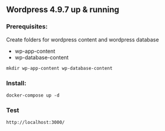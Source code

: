 
## Wordpress 4.9.7 up & running


### Prerequisites:
Create folders for wordpress content and wordpress database
 - wp-app-content
 - wp-database-content

 ```script
mkdir wp-app-content wp-database-content
```

 ### Install:
 ```script
 docker-compose up -d
 ```

 ### Test
  ```script
 http://localhost:3000/
 ```